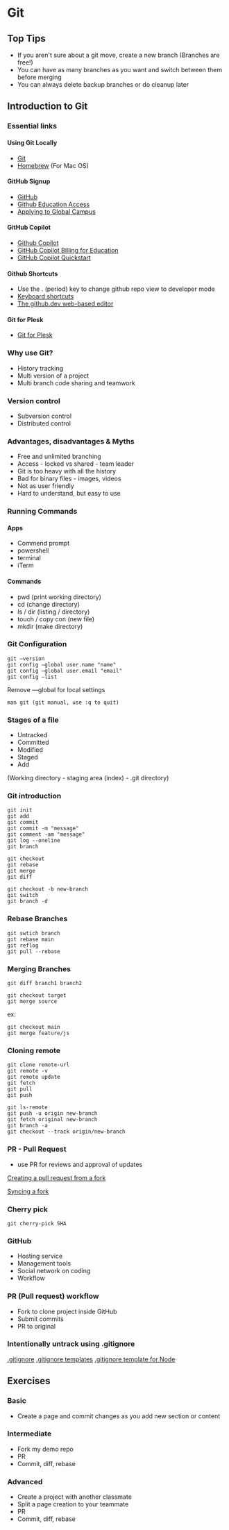 # Git

## Top Tips

- If you aren't sure about a git move, create a new branch (Branches are free!)
- You can have as many branches as you want and switch between them before merging
- You can always delete backup branches or do cleanup later

## Introduction to Git

### Essential links

#### Using Git Locally

- [Git](https://git-scm.com/)
- [Homebrew](https://brew.sh/) (For Mac OS)

#### GitHub Signup

- [GitHub](https://github.com/)
- [Github Education Access](https://education.github.com/)
- [Applying to Global Campus](https://docs.github.com/en/education/-explore-the-benefits-of-teaching-and-learning-with-github-education/github-global-campus-for-students/apply-to-github-global-campus-as-a-student)

#### GitHub Copilot

- [Github Copilot](https://github.com/features/copilot)
- [GitHub Copilot Billing for Education](https://docs.github.com/en/billing/-managing-billing-for-github-copilot/-about-billing-for-github-copilot#pricing-for-github-copilot-for-individuals)
- [GitHub Copilot Quickstart](https://docs.github.com/en/copilot/quickstart)

#### Github Shortcuts

- Use the . (period) key to change github repo view to developer mode
- [Keyboard shortcuts](https://docs.github.com/en/get-started/using-github/keyboard-shortcuts)
- [The github.dev web-based editor](https://docs.github.com/en/codespaces/the-githubdev-web-based-editor)

#### Git for Plesk

- [Git for Plesk](https://www.plesk.com/extensions/git/)

### Why use Git?

- History tracking
- Multi version of a project
- Multi branch code sharing and teamwork

### Version control

- Subversion control
- Distributed control

### Advantages, disadvantages & Myths

- Free and unlimited branching
- Access - locked vs shared - team leader
- Git is too heavy with all the history
- Bad for binary files - images, videos
- Not as user friendly
- Hard to understand, but easy to use

### Running Commands

#### Apps

- Commend prompt
- powershell
- terminal
- iTerm

#### Commands

- pwd (print working directory)
- cd (change directory)
- ls / dir (listing / directory)
- touch / copy con (new file)
- mkdir (make directory)

### Git Configuration

```git
git —version
git config —global user.name "name"
git config —global user.email "email"
git config —list
```

Remove —global for local settings

```git
man git (git manual, use :q to quit)
```

### Stages of a file

- Untracked
- Committed
- Modified
- Staged
- Add

(Working directory - staging area (index) - .git directory)

### Git introduction

```git
git init
git add
git commit
git commit -m "message"
git comment -am "message"
git log --oneline
git branch
```

```git
git checkout
git rebase
git merge
git diff
```

```git
git checkout -b new-branch
git switch
git branch -d
```

### Rebase Branches

```git
git swtich branch
git rebase main
git reflog
git pull --rebase
```

### Merging Branches

```git
git diff branch1 branch2
```

```git
git checkout target
git merge source
```

ex:

```git
git checkout main
git merge feature/js
```

### Cloning remote

```git
git clone remote-url
git remote -v
git remote update
git fetch
git pull
git push
```

```git
git ls-remote
git push -u origin new-branch
git fetch original new-branch
git branch -a
git checkout --track origin/new-branch
```

### PR - Pull Request

- use PR for reviews and approval of updates

[Creating a pull request from a fork](https://docs.github.com/en/pull-requests/collaborating-with-pull-requests/proposing-changes-to-your-work-with-pull-requests/creating-a-pull-request-from-a-fork)

[Syncing a fork](https://docs.github.com/en/pull-requests/collaborating-with-pull-requests/working-with-forks/syncing-a-fork)

### Cherry pick

```git
git cherry-pick SHA
```

### GitHub

- Hosting service
- Management tools
- Social network on coding
- Workflow

### PR (Pull request) workflow

- Fork to clone project inside GitHub
- Submit commits
- PR to original

### Intentionally untrack using .gitignore

[.gitignore](https://git-scm.com/docs/gitignore)
[.gitignore templates](https://github.com/github/gitignore/tree/main)
[.gitignore template for Node](https://github.com/github/gitignore/blob/main/Node.gitignore)

## Exercises

### Basic

- Create a page and commit changes as you add new section or content

### Intermediate

- Fork my demo repo
- PR
- Commit, diff, rebase

### Advanced

- Create a project with another classmate
- Split a page creation to your teammate
- PR
- Commit, diff, rebase
